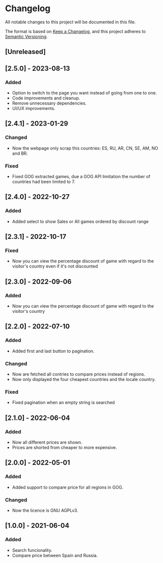 # Changelog

All notable changes to this project will be documented in this file.

The format is based on [Keep a Changelog](https://keepachangelog.com/en/1.0.0/),
and this project adheres to [Semantic Versioning](https://semver.org/spec/v2.0.0.html).

## [Unreleased]

## [2.5.0] - 2023-08-13

### Added

- Option to switch to the page you want instead of going from one to one.
- Code improvements and cleanup.
- Remove unnecessary dependencies.
- UI/UX improvements.

## [2.4.1] - 2023-01-29

### Changed

- Now the webpage only scrap this countries: ES, RU, AR, CN, SE, AM, NO and BR.

### Fixed

- Fixed GOG extracted games, due a GOG API limitation the number of countries had been limited to 7.

## [2.4.0] - 2022-10-27

### Added

- Added select to show Sales or All games ordered by discount range

## [2.3.1] - 2022-10-17

### Fixed

- Now you can view the percentage discount of game with regard to the visitor's country even if it's not discounted

## [2.3.0] - 2022-09-06

### Added

- Now you can view the percentage discount of game with regard to the visitor's country

## [2.2.0] - 2022-07-10

### Added

- Added first and last button to pagination.

### Changed

- Now are fetched all contries to compare prices instead of regions.
- Now only displayed the four cheapest countries and the locale country.

### Fixed

- Fixed pagination when an empty string is searched

## [2.1.0] - 2022-06-04

### Added

- Now all different prices are shown.
- Prices are shorted from cheaper to more expensive.

## [2.0.0] - 2022-05-01

### Added

- Added support to compare price for all regions in GOG.

### Changed

- Now the licence is GNU AGPLv3.

## [1.0.0] - 2021-06-04

### Added

- Search funcionality.
- Compare price between Spain and Russia.
